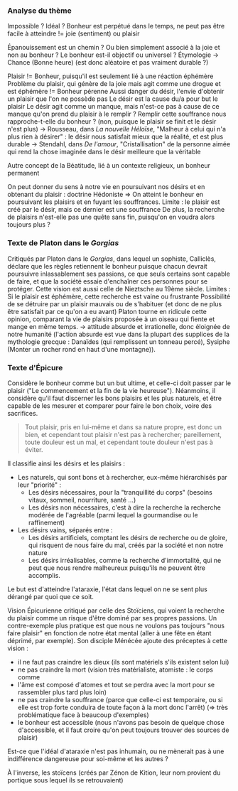 ### Analyse du thème
Impossible ? Idéal ?
Bonheur est perpétué dans le temps, ne peut pas être facile à atteindre != joie
(sentiment) ou plaisir

Épanouissement est un chemin ? Ou bien simplement associé à la joie et non au
bonheur ?
Le bonheur est-il objectif ou universel ?
Étymologie -> Chance (Bonne heure) (est donc aléatoire et pas vraiment durable ?)

Plaisir != Bonheur, puisqu'il est seulement lié à une réaction éphémère
Problème du plaisir, qui génère de la joie mais agit comme une drogue et est
éphémère != Bonheur pérenne
Aussi danger du désir, l'envie d'obtenir un plaisir que l'on ne possède pas
Le désir est la cause du/a pour but le plaisir
Le désir agit comme un manque, mais n'est-ce pas à cause de ce manque qu'on
prend du plaisir à le remplir ? Remplir cette souffrance nous rapproche-t-elle
du bonheur ? (non, puisque le plaisir se finit et le désir n'est plus)
-> Rousseau, dans *La nouvelle Héloïse*, "Malheur à celui qui n'a plus rien à
désirer" : le désir nous satisfait mieux que la réalité, et est plus durable
-> Stendahl, dans *De l'amour*, "Cristallisation" de la personne aimée qui rend
la chose imaginée dans le désir meilleure que la véritable

Autre concept de la Béatitude, lié à un contexte religieux, un bonheur permanent

On peut donner du sens à notre vie en poursuivant nos désirs et en obtenant du
plaisir : doctrine Hédoniste => On atteint le bonheur en poursuivant les
plaisirs et en fuyant les souffrances.
Limite : le plaisir est créé par le désir, mais ce dernier est une souffrance
De plus, la recherche de plaisirs n'est-elle pas une quête sans fin, puisqu'on
en voudra alors toujours plus ?

### Texte de Platon dans le *Gorgias*
Critiqués par Platon dans le *Gorgias*, dans lequel un sophiste, Calliclès,
déclare que les règles retiennent le bonheur puisque chacun devrait poursuivre
inlassablement ses passions, ce que seuls certains sont capable de faire, et que
la société essaie d'enchaîner ces personnes pour se protéger.
Cette vision est aussi celle de Nieztsche au 19ème siècle.
Limites : Si le plaisir est éphémère, cette recherche est vaine ou frustrante
Possibilité de se détruire par un plaisir mauvais ou de s'habituer (et donc de
ne plus être satisfait par ce qu'on a eu avant)
Platon tourne en ridicule cette opinion, comparant la vie de plaisirs proposée
à un oiseau qui fiente et mange en même temps. -> attitude absurde et
irrationelle, donc éloignée de notre humanité (l'action absurde est vue dans la
plupart des supplices de la mythologie grecque : Danaïdes (qui remplissent un
tonneau percé), Sysiphe (Monter un rocher rond en haut d'une montagne)).

### Texte d'Épicure
Considère le bonheur comme but un but ultime, et celle-ci doit passer par le
plaisir ("Le commencement et la fin de la vie heureuse").
Néanmoins, il considère qu'il faut discerner les bons plaisirs et les plus
naturels, et être capable de les mesurer et comparer pour faire le bon choix,
voire des sacrifices.

> Tout plaisir, pris en lui-même et dans sa nature propre, est donc un bien, et
> cependant tout plaisir n'est pas à rechercher; pareillement, toute douleur est
> un mal, et cependant toute douleur n'est pas à éviter.

Il classifie ainsi les désirs et les plaisirs :
- Les naturels, qui sont bons et à rechercher, eux-même hiérarchisés par leur
    "priorité" :
    - Les désirs nécessaires, pour la "tranquillité du corps" (besoins vitaux,
        sommeil, nourriture, santé ...)
    - Les désirs non nécessaires, c'est à dire la recherche la recherche modérée
        de l'agréable (parmi lequel la gourmandise ou le raffinement)
- Les désirs vains, séparés entre :
    - Les désirs artificiels, comptant les désirs de recherche ou de gloire, qui
        risquent de nous faire du mal, créés par la société et non notre nature
    - Les désirs irréalisables, comme la recherche d'immortalité, qui ne peut
        que nous rendre malheureux puisqu'ils ne peuvent être accomplis.

Le but est d'atteindre l'ataraxie, l'état dans lequel on ne se sent plus dérangé
par quoi que ce soit.

Vision Épicurienne critiqué par celle des Stoïciens, qui voient la recherche du
plaisir comme un risque d'être dominé par ses propres passions.
Un contre-exemple plus pratique est que nous ne voulons pas toujours "nous faire
plaisir" en fonction de notre état mental (aller à une fête en étant déprimé,
par exemple).
Son disciple Ménécée ajoute des préceptes à cette vision :
- il ne faut pas craindre les dieux (ils sont matériels s'ils existent selon lui)
- ne pas craindre la mort (vision très matérialiste, atomiste : le corps comme
- l'âme est composé d'atomes et tout se perdra avec la mort pour se rassembler
    plus tard plus loin)
- ne pas craindre la souffrance (parce que celle-ci est temporaire, ou si elle
    est trop forte conduira de toute façon à la mort donc l'arrêt) (=> très
    problématique face à beaucoup d'exemples)
- le bonheur est accessible (nous n'avons pas besoin de quelque chose
    d'accessible, et il faut croire qu'on peut toujours trouver des sources de
    plaisir)

Est-ce que l'idéal d'ataraxie n'est pas inhumain, ou ne mènerait pas à une
indifférence dangereuse pour soi-même et les autres ?

À l'inverse, les stoïcens (créés par Zénon de Kition, leur nom provient du
portique sous lequel ils se retrouvaient)
